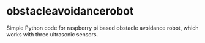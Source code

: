 # obstacleavoidancerobot
Simple Python code for raspberry pi based obstacle avoidance robot, which works with three ultrasonic sensors.
